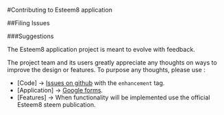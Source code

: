 #Contributing to Esteem8 application

##Filing Issues

###Suggestions

The Esteem8 application project is meant to evolve with feedback.

The project team and its users greatly appreciate any thoughts on ways to improve the design or features.
To purpose any thoughts, please use :

* [Code] -> [Issues on github](https://github.com/esteem8app/esteem8app.github.io/issues) with the `enhancement` tag.
* [Application] -> [Google forms](https://goo.gl/6a99QQ).
* [Features] -> When functionality will be implemented use the official Esteem8 steem publication.
